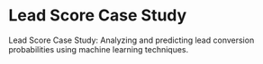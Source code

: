 # Lead Score Case Study
 Lead Score Case Study: Analyzing and predicting lead conversion probabilities using machine learning techniques.
